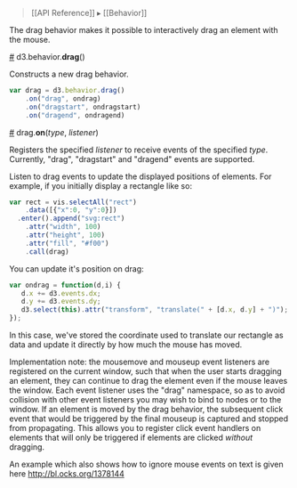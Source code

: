 > [[API Reference]] ▸ [[Behavior]]

The drag behavior makes it possible to interactively drag an element with the mouse. 

<a name="drag" href="Drag-behavior#wiki-drag">#</a> d3.behavior.<b>drag</b>()

Constructs a new drag behavior.

```javascript
var drag = d3.behavior.drag()
    .on("drag", ondrag)
    .on("dragstart", ondragstart)
    .on("dragend", ondragend)
```


<a name="on" href="Drag-behavior#wiki-on">#</a> drag.<b>on</b>(<i>type</i>, <i>listener</i>)

Registers the specified *listener* to receive events of the specified *type*. Currently, "drag", "dragstart" and "dragend" events are supported. 

Listen to drag events to update the displayed positions of elements. For example, if you initially display a rectangle like so:

```javascript
var rect = vis.selectAll("rect")
    .data([{"x":0, "y":0}])
  .enter().append("svg:rect")
    .attr("width", 100)
    .attr("height", 100)
    .attr("fill", "#f00")
    .call(drag)

```

You can update it's position on drag:

```javascript
var ondrag = function(d,i) {
   d.x += d3.events.dx;
   d.y += d3.events.dy;
   d3.select(this).attr("transform", "translate(" + [d.x, d.y] + ")");
});
```

In this case, we've stored the coordinate used to translate our rectangle as data and update it directly by how much the mouse has moved.


Implementation note: the mousemove and mouseup event listeners are registered on the current window, such that when the user starts dragging an element, they can continue to drag the element even if the mouse leaves the window. Each event listener uses the "drag" namespace, so as to avoid collision with other event listeners you may wish to bind to nodes or to the window. If an element is moved by the drag behavior, the subsequent click event that would be triggered by the final mouseup is captured and stopped from propagating. This allows you to register click event handlers on elements that will only be triggered if elements are clicked *without* dragging.


An example which also shows how to ignore mouse events on text is given here
http://bl.ocks.org/1378144